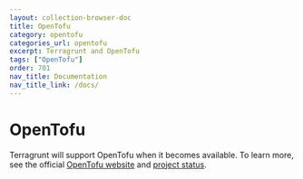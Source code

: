 ```yaml
---
layout: collection-browser-doc
title: OpenTofu
category: opentofu
categories_url: opentofu
excerpt: Terragrunt and OpenTofu
tags: ["OpenTofu"]
order: 701
nav_title: Documentation
nav_title_link: /docs/
---
```


# OpenTofu

Terragrunt will support OpenTofu when it becomes available. To learn more, see the official [OpenTofu website](https://opentofu.org/) and [project status](https://github.com/opentofu/opentofu/blob/main/WEEKLY_UPDATES.md).
